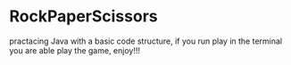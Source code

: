 # RockPaperScissors
practacing Java with a basic code structure, if you run play in the terminal you are able play the game, enjoy!!!
